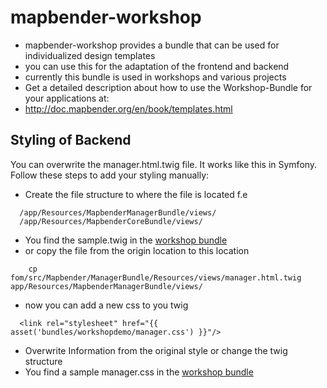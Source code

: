 mapbender-workshop
==================

* mapbender-workshop provides a bundle that can be used for individualized design templates 
* you can use this for the adaptation of the frontend and backend
* currently this bundle is used in workshops and various projects
* Get a detailed description about how to use the Workshop-Bundle for your applications at:
* http://doc.mapbender.org/en/book/templates.html


Styling of Backend 
------------------

You can overwrite the manager.html.twig file. It works like this in Symfony.
Follow these steps to add your styling manually:

* Create the file structure to where the file is located f.e

```
  /app/Resources/MapbenderManagerBundle/views/
  /app/Resources/MapbenderCoreBundle/views/
```

* You find the sample.twig in the [workshop bundle](https://github.com/mapbender/mapbender-workshop/tree/master/app/Resources/MapbenderManagerBundle/views/)
* or copy the file from the origin location to this location

```
    cp fom/src/Mapbender/ManagerBundle/Resources/views/manager.html.twig app/Resources/MapbenderManagerBundle/views/
```

* now you can add a new css to you twig

```
  <link rel="stylesheet" href="{{ asset('bundles/workshopdemo/manager.css') }}"/>
```

* Overwrite Information from the original style or change the twig structure
* You find a sample manager.css in the [workshop bundle](https://github.com/mapbender/mapbender-workshop/tree/master/src/Workshop/DemoBundle/Resources/public)


